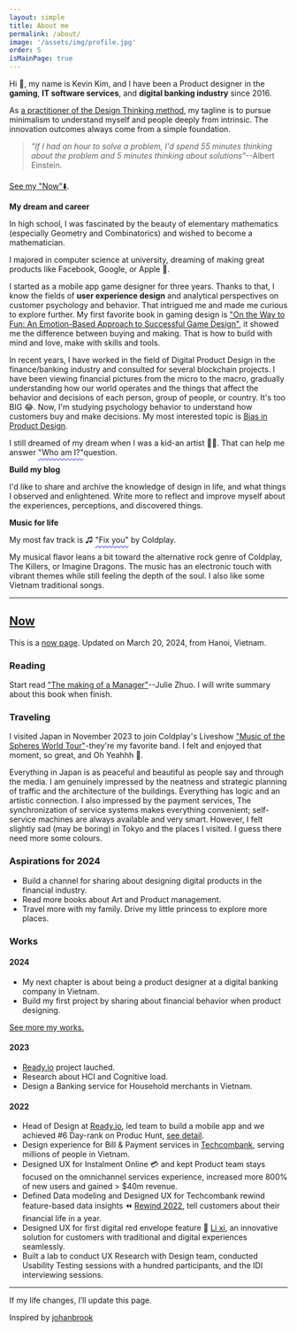 ```yaml
---
layout: simple
title: About me
permalink: /about/
image: '/assets/img/profile.jpg'
order: 5
isMainPage: true
---
```


Hi 👋, my name is Kevin Kim, and I have been a Product designer in the **gaming**, **IT software services**, and **digital banking industry** since 2016.

As [a practitioner of the Design Thinking method](https://www.credly.com/badges/d7ba6db5-ff1a-42e8-b854-ae6d3e8028a8), my tagline is to pursue minimalism to understand myself and people deeply from intrinsic. The innovation outcomes always come from a simple foundation.

> _"If I had an hour to solve a problem, I'd spend 55 minutes thinking about the problem and 5 minutes thinking about solutions"_--Albert Einstein.

<section style="margin: 20px 0">
    <script src="https://platform.linkedin.com/badges/js/profile.js" async defer type="text/javascript"></script>
    <div class="badge-base LI-profile-badge" data-locale="en_US" data-size="large" data-theme="light" data-type="VERTICAL" data-vanity="kevinsonkd" data-version="v1"><a class="badge-base__link LI-simple-link" href="https://vn.linkedin.com/in/kevinsonkd?trk=profile-badge"></a></div>
</section>

[See my "Now"⬇️](#now).


**My dream and career**

In high school, I was fascinated by the beauty of elementary mathematics (especially Geometry and Combinatorics) and wished to become a mathematician.

I majored in computer science at university, dreaming of making great products like Facebook, Google, or Apple 🫠.

I started as a mobile app game designer for three years. Thanks to that, I know the fields of **user experience design** and analytical perspectives on customer psychology and behavior. That intrigued me and made me curious to explore further. My first favorite book in gaming design is ["On the Way to Fun: An Emotion-Based Approach to Successful Game Design"](https://www.amazon.com/Way-Fun-Emotion-Based-Approach-Successful/dp/1568815824), it showed me the difference between buying and making. That is how to build with mind and love, make with skills and tools.

In recent years, I have worked in the field of Digital Product Design in the finance/banking industry and consulted for several blockchain projects. I have been viewing financial pictures from the micro to the macro, gradually understanding how our world operates and the things that affect the behavior and decisions of each person, group of people, or country. It's too BIG 😂. 
Now, I'm studying psychology behavior to understand how customers buy and make decisions. My most interested topic is [Bias in Product Design](/research/2023-12-13-bias).

I still dreamed of my dream when I was a kid-an artist 🧑‍🎨. That can help me answer <a style="text-decoration: underline;text-underline-offset: 0.6ex;text-decoration-style: wavy;text-decoration-color: #6b69fa">"Who am I?"</a>question.

**Build my blog**

I'd like to share and archive the knowledge of design in life, and what things I observed and enlightened. Write more to reflect and improve myself about the experiences, perceptions, and discovered things.

**Music for life**

My most fav track is ♫ <a href="https://open.spotify.com/track/7LVHVU3tWfcxj5aiPFEW4Q?si=bb571cb38d7b4565" style="text-decoration: underline;text-underline-offset: 0.6ex;text-decoration-style: wavy;text-decoration-color: #6b69fa">"Fix you"</a> by Coldplay.

My musical flavor leans a bit toward the alternative rock genre of Coldplay, The Killers, or Imagine Dragons. The music has an electronic touch with vibrant themes while still feeling the depth of the soul. I also like some Vietnam traditional songs.

***

## [Now](#now)
This is a <a href="https://nownownow.com/about" class="evidence">now page</a>. Updated on March 20, 2024, from Hanoi, Vietnam.

### Reading

Start read ["The making of a Manager"](https://www.juliezhuo.com/book/manager.html)--Julie Zhuo. I will write summary about this book when finish.

### Traveling

I visited Japan in November 2023 to join Coldplay's Liveshow ["Music of the Spheres World Tour"](https://www.instagram.com/p/CzdpDekxlcL/?utm_source=ig_web_copy_link&igsh=MzRlODBiNWFlZA==)-they're my favorite band. I felt and enjoyed that moment, so great, and Oh Yeahhh 🙌.

Everything in Japan is as peaceful and beautiful as people say and through the media. I am genuinely impressed by the neatness and strategic planning of traffic and the architecture of the buildings. Everything has logic and an artistic connection. I also impressed by the payment services, The synchronization of service systems makes everything convenient; self-service machines are always available and very smart.
However, I felt slightly sad (may be boring) in Tokyo and the places I visited. I guess there need more some colours.

### Aspirations for 2024
- Build a channel for sharing about designing digital products in the financial industry.
- Read more books about Art and Product management.
- Travel more with my family. Drive my little princess to explore more places.

### Works
#### 2024
- My next chapter is about being a product designer at a digital banking company in Vietnam. 
- Build my first project by sharing about financial behavior when product designing.

<span><a href="{{site.baseurl}}/projects">See more my works.</a></span>

#### 2023
- [Ready.io](https://ready.io) project lauched.
- Research about HCI and Cognitive load.
- Design a Banking service for Household merchants in Vietnam.

#### 2022
- Head of Design at [Ready.io](https://ready.io), led team to build a mobile app and we achieved #6 Day-rank on Produc Hunt, [see detail](https://twitter.com/goreadyio/status/1614975003426004995?s=61&t=yUPsxF7rg_NPgVMM0pMJbQ).
- Design experience for Bill & Payment services in [Techcombank](https://techcombank.com/khach-hang-ca-nhan/ngan-hang-truc-tuyen/ngan-hang-so/techcombank-mobile), serving millions of people in Vietnam.
- Designed UX for Instalment Online 💳 and kept Product team stays focused on the omnichannel services experience, increased more 800% of new users and gained > $40m revenue.
- Defined Data modeling and Designed UX for Techcombank rewind feature-based data insights ⏪ [Rewind 2022](https://www.facebook.com/Techcombank/videos/1502775000222838/), tell customers about their financial life in a year.
- Designed UX for first digital red envelope feature 🧧 [Li xi](https://l.facebook.com/l.php?u=https%3A%2F%2Ftcbmobile.onelink.me%2FTBS9%2F0yw0mx2l&h=AT0PlUi8gFkagSMjPWdoBShIGgY89h_5zkyt9FJwy_apO3_XdGBl7ffx8ZNAm8ty0ILYuNITV_0Lq7zF3uTbQN3K0Vq92cYRkah3OHDT7_0W8MKF0nGUUx367v8epYvgjmwpU2XMoTkHYGM&s=1), an innovative solution for customers with traditional and digital experiences seamlessly.
- Built a lab to conduct UX Research with Design team, conducted Usability Testing sessions with a hundred participants, and the IDI interviewing sessions.

---

If my life changes, I’ll update this page.

Inspired by [johanbrook](https://johanbrook.com/now/)
